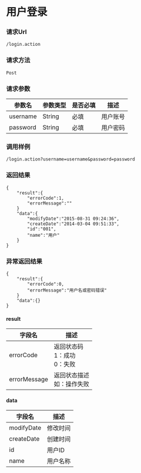 用户登录
===
### 请求Url

    /login.action

### 请求方法

    Post
    
### 请求参数

|参数名 | 参数类型 | 是否必填 | 描述 | 
|---|---|---|---|
|username | String | 必填 | 用户账号 | 
|password | String | 必填 | 用户密码 |

### 调用样例

    /login.action?username=username&password=password
    
### 返回结果

	{
		"result":{
			"errorCode":1,
			"errorMessage":""
		}
		"data":{
			"modifyDate":"2015-08-31 09:24:36",
			"createDate":"2014-03-04 09:51:33",
			"id":"001",
			"name":"用户"
		}
	}
	
### 异常返回结果

    {
		"result":{
			"errorCode":0,
			"errorMessage":"用户名或密码错误"
		}
		"data":{}
	}
	
#### result

| 字段名 | 描述 | 
|---|---|
| errorCode | 返回状态码 <br/> 1：成功 <br/> 0：失败 | 
| errorMessage | 返回状态描述 <br/> 如：操作失败 |
	
#### data

| 字段名 | 描述 | 
|---|---|
| modifyDate | 修改时间 | 
| createDate | 创建时间 |
| id | 用户ID |
| name | 用户名称 |